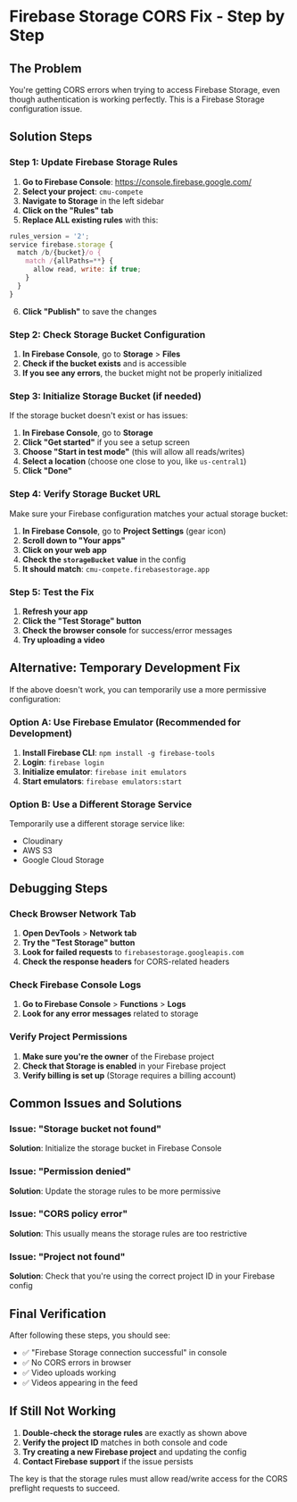 # Firebase Storage CORS Fix - Step by Step

## The Problem

You're getting CORS errors when trying to access Firebase Storage, even though authentication is working perfectly. This is a Firebase Storage configuration issue.

## Solution Steps

### Step 1: Update Firebase Storage Rules

1. **Go to Firebase Console**: https://console.firebase.google.com/
2. **Select your project**: `cmu-compete`
3. **Navigate to Storage** in the left sidebar
4. **Click on the "Rules" tab**
5. **Replace ALL existing rules** with this:

```javascript
rules_version = '2';
service firebase.storage {
  match /b/{bucket}/o {
    match /{allPaths=**} {
      allow read, write: if true;
    }
  }
}
```

6. **Click "Publish"** to save the changes

### Step 2: Check Storage Bucket Configuration

1. **In Firebase Console**, go to **Storage** > **Files**
2. **Check if the bucket exists** and is accessible
3. **If you see any errors**, the bucket might not be properly initialized

### Step 3: Initialize Storage Bucket (if needed)

If the storage bucket doesn't exist or has issues:

1. **In Firebase Console**, go to **Storage**
2. **Click "Get started"** if you see a setup screen
3. **Choose "Start in test mode"** (this will allow all reads/writes)
4. **Select a location** (choose one close to you, like `us-central1`)
5. **Click "Done"**

### Step 4: Verify Storage Bucket URL

Make sure your Firebase configuration matches your actual storage bucket:

1. **In Firebase Console**, go to **Project Settings** (gear icon)
2. **Scroll down to "Your apps"**
3. **Click on your web app**
4. **Check the `storageBucket` value** in the config
5. **It should match**: `cmu-compete.firebasestorage.app`

### Step 5: Test the Fix

1. **Refresh your app**
2. **Click the "Test Storage" button**
3. **Check the browser console** for success/error messages
4. **Try uploading a video**

## Alternative: Temporary Development Fix

If the above doesn't work, you can temporarily use a more permissive configuration:

### Option A: Use Firebase Emulator (Recommended for Development)

1. **Install Firebase CLI**: `npm install -g firebase-tools`
2. **Login**: `firebase login`
3. **Initialize emulator**: `firebase init emulators`
4. **Start emulators**: `firebase emulators:start`

### Option B: Use a Different Storage Service

Temporarily use a different storage service like:

- Cloudinary
- AWS S3
- Google Cloud Storage

## Debugging Steps

### Check Browser Network Tab

1. **Open DevTools** > **Network tab**
2. **Try the "Test Storage" button**
3. **Look for failed requests** to `firebasestorage.googleapis.com`
4. **Check the response headers** for CORS-related headers

### Check Firebase Console Logs

1. **Go to Firebase Console** > **Functions** > **Logs**
2. **Look for any error messages** related to storage

### Verify Project Permissions

1. **Make sure you're the owner** of the Firebase project
2. **Check that Storage is enabled** in your Firebase project
3. **Verify billing is set up** (Storage requires a billing account)

## Common Issues and Solutions

### Issue: "Storage bucket not found"

**Solution**: Initialize the storage bucket in Firebase Console

### Issue: "Permission denied"

**Solution**: Update the storage rules to be more permissive

### Issue: "CORS policy error"

**Solution**: This usually means the storage rules are too restrictive

### Issue: "Project not found"

**Solution**: Check that you're using the correct project ID in your Firebase config

## Final Verification

After following these steps, you should see:

- ✅ "Firebase Storage connection successful" in console
- ✅ No CORS errors in browser
- ✅ Video uploads working
- ✅ Videos appearing in the feed

## If Still Not Working

1. **Double-check the storage rules** are exactly as shown above
2. **Verify the project ID** matches in both console and code
3. **Try creating a new Firebase project** and updating the config
4. **Contact Firebase support** if the issue persists

The key is that the storage rules must allow read/write access for the CORS preflight requests to succeed.

